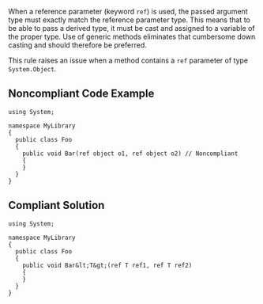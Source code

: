 
When a reference parameter (keyword `ref`) is used, the passed argument type must exactly match the reference parameter type. This means that to be able to pass a derived type, it must be cast and assigned to a variable of the proper type. Use of generic methods eliminates that cumbersome down casting and should therefore be preferred.

This rule raises an issue when a method contains a `ref` parameter of type `System.Object`.

## Noncompliant Code Example


    using System;
    
    namespace MyLibrary
    {
      public class Foo
      {
        public void Bar(ref object o1, ref object o2) // Noncompliant
        {
        }
      }
    }


## Compliant Solution


    using System;
    
    namespace MyLibrary
    {
      public class Foo
      {
        public void Bar&lt;T&gt;(ref T ref1, ref T ref2)
        {
        }
      }
    }

